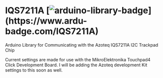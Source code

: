 # IQS7211A [![arduino-library-badge](https://www.ardu-badge.com/badge/IQS7211A.svg?)](https://www.ardu-badge.com/IQS7211A)

Arduino Library for Communicating with the Azoteq IQS7211A I2C Trackpad Chip

Current settings are made for use with the MikroElektronika Touchpad4 Click Development Board.
I will be adding the Azoteq development Kit settings to this soon as well.
